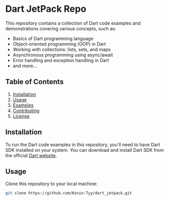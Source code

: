 # Dart JetPack Repo

This repository contains a collection of Dart code examples and demonstrations covering various concepts, such as:

- Basics of Dart programming language
- Object-oriented programming (OOP) in Dart
- Working with collections: lists, sets, and maps
- Asynchronous programming using async/await
- Error handling and exception handling in Dart
- and more...

## Table of Contents

1. [Installation](#installation)
2. [Usage](#usage)
3. [Examples](#examples)
4. [Contributing](#contributing)
5. [License](#license)

## Installation

To run the Dart code examples in this repository, you'll need to have Dart SDK installed on your system. You can download and install Dart SDK from the official [Dart website](https://dart.dev/get-dart).

## Usage

Clone this repository to your local machine:

```bash
git clone https://github.com/Kevin-Tyy/dart_jetpack.git
